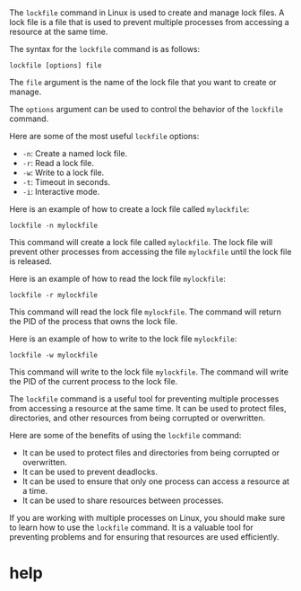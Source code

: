 # 

The `lockfile` command in Linux is used to create and manage lock files. A lock file is a file that is used to prevent multiple processes from accessing a resource at the same time.

The syntax for the `lockfile` command is as follows:

```
lockfile [options] file
```

The `file` argument is the name of the lock file that you want to create or manage.

The `options` argument can be used to control the behavior of the `lockfile` command.

Here are some of the most useful `lockfile` options:

* `-n`: Create a named lock file.
* `-r`: Read a lock file.
* `-w`: Write to a lock file.
* `-t`: Timeout in seconds.
* `-i`: Interactive mode.

Here is an example of how to create a lock file called `mylockfile`:

```
lockfile -n mylockfile
```

This command will create a lock file called `mylockfile`. The lock file will prevent other processes from accessing the file `mylockfile` until the lock file is released.

Here is an example of how to read the lock file `mylockfile`:

```
lockfile -r mylockfile
```

This command will read the lock file `mylockfile`. The command will return the PID of the process that owns the lock file.

Here is an example of how to write to the lock file `mylockfile`:

```
lockfile -w mylockfile
```

This command will write to the lock file `mylockfile`. The command will write the PID of the current process to the lock file.

The `lockfile` command is a useful tool for preventing multiple processes from accessing a resource at the same time. It can be used to protect files, directories, and other resources from being corrupted or overwritten.

Here are some of the benefits of using the `lockfile` command:

* It can be used to protect files and directories from being corrupted or overwritten.
* It can be used to prevent deadlocks.
* It can be used to ensure that only one process can access a resource at a time.
* It can be used to share resources between processes.

If you are working with multiple processes on Linux, you should make sure to learn how to use the `lockfile` command. It is a valuable tool for preventing problems and for ensuring that resources are used efficiently.



# help 

```

```
